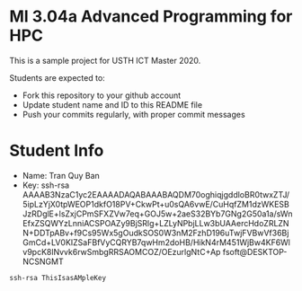 MI 3.04a Advanced Programming for HPC
=============================================

This is a sample project for USTH ICT Master 2020.

Students are expected to:

* Fork this repository to your github account
* Update student name and ID to this README file
* Push your commits regularly, with proper commit messages

Student Info
=======================

* Name: Tran Quy Ban
* Key:
ssh-rsa AAAAB3NzaC1yc2EAAAADAQABAAABAQDM70oghiqjgddloBR0twxZTJ/5ipLzYjX0tpWEOP1dkfO18PV+CkwPt+u0sQA6vwE/CuHqfZM1dzWKESBJzRDglE+lsZxjCPmSFXZVw7eq+GOJ5w+2aeS32BYb7GNg2G50a1a/sWnEfxZSQWYzLnniACSPOAZy9BjSRlg+LZLyNPbjLLw3bUAAercHdoZRLZNN+DDTpABv+f9Cs95Wx5gOudkSOS0W3nM2FzhD196uTwjFVBwVf36BjGmCd+LV0KIZSaFBfVyCQRYB7qwHm2doHB/HikN4rM451WjBw4KF6Wlv9pcK8lNvvk6rwSmbgRRSAOMCOZ/OEzurlgNtC+Ap fsoft@DESKTOP-NCSNGMT


```
ssh-rsa ThisIsasAMpleKey
```

